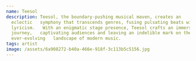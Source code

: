 ```yaml
---
name: Teesol
description: Teesol, the boundary-pushing musical maven, creates an
  eclectic   symphony that transcends genres, fusing pulsating beats with poetic
  lyricism.   With an enigmatic stage presence, Teesol crafts an immersive sonic
  journey,   captivating audiences and leaving an indelible mark on the
  ever-evolving   landscape of modern music.
tags: artist
image: /assets/6a908272-b40a-466e-918f-3c113b5c5156.jpg
---
```

